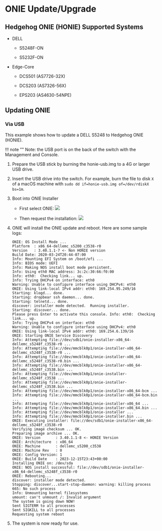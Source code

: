 # ONIE Update/Upgrade

## Hedgehog ONIE (HONIE) Supported Systems

* DELL

  * S5248F-ON

  * S5232F-ON

* Edge-Core

  * DCS501 (AS7726-32X)

  * DCS203 (AS7326-56X)

  * EPS203 (AS4630-54NPE)

## Updating ONIE

### Via USB

This example shows how to update a DELL S5248 to Hedgehog ONIE (HONIE).

!!! note ""
    Note: the USB port is on the back of the switch with the Management and Console.

1. Prepare the USB stick by burning the honie-usb.img to a 4G or larger USB drive.

2. Insert the USB drive into the switch. For example, burn the file to disk `X` of a macOS machine with
   `sudo dd if=honie-usb.img of=/dev/rdiskX bs=1m`.

3. Boot into ONIE Installer

    * First select ONIE:
      ![](./onie-update-grub-onie.png)

    * Then request the installation:
      ![](./onie-update-onie-install.png)

4. ONIE will install the ONIE update and reboot. Here are some sample logs:

    ```hl_lines="3 38"
    ONIE: OS Install Mode ...
    Platform  : x86_64-dellemc_s5200_c3538-r0
    Version   : 3.40.1.1-7 <- Non HONIE version
    Build Date: 2020-03-24T20:44-07:00
    Info: Mounting EFI System on /boot/efi ...
    Info: BIOS mode: UEFI
    Info: Making NOS install boot mode persistent.
    Info: Using eth0 MAC address: 3c:2c:30:66:f0:00
    Info: eth0:  Checking link... up.
    Info: Trying DHCPv4 on interface: eth0
    Warning: Unable to configure interface using DHCPv4: eth0
    ONIE: Using link-local IPv4 addr: eth0: 169.254.95.249/16
    Starting: klogd... done.
    Starting: dropbear ssh daemon... done.
    Starting: telnetd... done.
    discover: installer mode detected.  Running installer.
    Starting: discover... done.
    Please press Enter to activate this console. Info: eth0:  Checking link... up.
    Info: Trying DHCPv4 on interface: eth0
    Warning: Unable to configure interface using DHCPv4: eth0
    ONIE: Using link-local IPv4 addr: eth0: 169.254.6.139/16
    ONIE: Starting ONIE Service Discovery
    Info: Attempting file://dev/sdb1/onie-installer-x86_64-dellemc_s5248f_c3538-r0 ...
    Info: Attempting file://dev/mmcblk0p1/onie-installer-x86_64-dellemc_s5248f_c3538-r0 ...
    Info: Attempting file://dev/mmcblk0p1/onie-installer-x86_64-dellemc_s5248f_c3538-r0.bin ...
    Info: Attempting file://dev/mmcblk0p1/onie-installer-x86_64-dellemc_s5248f_c3538.bin ...
    Info: Attempting file://dev/mmcblk0p1/onie-installer-dellemc_s5248f_c3538 ...
    Info: Attempting file://dev/mmcblk0p1/onie-installer-dellemc_s5248f_c3538.bin ...
    Info: Attempting file://dev/mmcblk0p1/onie-installer-x86_64-bcm ...
    Info: Attempting file://dev/mmcblk0p1/onie-installer-x86_64-bcm.bin ...
    Info: Attempting file://dev/mmcblk0p1/onie-installer-x86_64 ...
    Info: Attempting file://dev/mmcblk0p1/onie-installer-x86_64.bin ...
    Info: Attempting file://dev/mmcblk0p1/onie-installer ...
    Info: Attempting file://dev/mmcblk0p1/onie-installer.bin ...
    ONIE: Executing installer: file://dev/sdb1/onie-installer-x86_64-dellemc_s5248f_c3538-r0
    Verifying image checksum ... OK.
    Preparing image archive ... OK.
    ONIE: Version       : 3.40.1.1-8 <- HONIE Version
    ONIE: Architecture  : x86_64
    ONIE: Machine       : dellemc_s5200_c3538
    ONIE: Machine Rev   : 0
    ONIE: Config Version: 1
    ONIE: Build Date    : 2023-12-15T23:43+00:00
    Installing ONIE on: /dev/sda
    ONIE: NOS install successful: file://dev/sdb1/onie-installer-x86_64-dellemc_s5248f_c3538-r0
    ONIE: Rebooting...
    discover: installer mode detected.
    Stopping: discover...start-stop-daemon: warning: killing process 665: No such process
    Info: Unmounting kernel filesystems
    umount: can't unmount /: Invalid argument
    The system is going down NOW!
    Sent SIGTERM to all processes
    Sent SIGKILL to all processes
    Requesting system reboot
    ```

5. The system is now ready for use.
